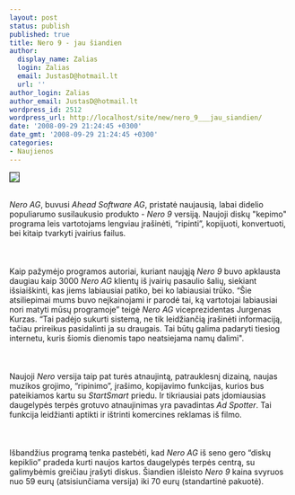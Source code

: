 ```yaml
---
layout: post
status: publish
published: true
title: Nero 9 - jau šiandien
author:
  display_name: Zalias
  login: Zalias
  email: JustasD@hotmail.lt
  url: ''
author_login: Zalias
author_email: JustasD@hotmail.lt
wordpress_id: 2512
wordpress_url: http://localhost/site/new/nero_9___jau_siandien/
date: '2008-09-29 21:24:45 +0300'
date_gmt: '2008-09-29 21:24:45 +0300'
categories:
- Naujienos
---
```

<div class="imgright"><img src="http://www.ipix.lt/images/60718555.jpg" border="1"></div>
<p><br><i>Nero AG</i>, buvusi <i>Ahead Software AG</i>, pristatė naujausią, labai didelio populiarumo susilaukusio produkto - <i>Nero 9</i> versiją. Naujoji diskų &quot;kepimo&quot; programa leis vartotojams lengviau įrašinėti, “ripinti”, kopijuoti, konvertuoti, bei kitaip tvarkyti įvairius failus.<br />
<br><br />
<br>Kaip pažymėjo programos autoriai, kuriant naująją <i>Nero 9</i> buvo apklausta daugiau kaip 3000 <i>Nero AG</i> klientų iš įvairių pasaulio šalių, siekiant išsiaiškinti, kas jiems labiausiai patiko, bei ko labiausiai trūko. “Šie atsiliepimai mums buvo neįkainojami ir parodė tai, ką vartotojai labiausiai nori matyti mūsų programoje” teigė <i>Nero AG</i> viceprezidentas Jurgenas Kurzas. “Tai padėjo sukurti sistemą, ne tik leidžiančią įrašinėti informaciją, tačiau prireikus pasidalinti ja su draugais. Tai būtų galima padaryti tiesiog internetu, kuris šiomis dienomis tapo neatsiejama namų dalimi&quot;.<br />
<br><br />
<br>Naujoji <i>Nero</i> versija taip pat turės atnaujintą, patrauklesnį dizainą, naujas muzikos grojimo, “ripinimo”, įrašimo, kopijavimo funkcijas, kurios bus pateikiamos kartu su <i>StartSmart</i> priedu. Ir tikriausiai pats įdomiausias daugelypės terpės grotuvo atnaujinimas yra pavadintas <i>Ad Spotter</i>. Tai funkcija leidžianti aptikti ir ištrinti komercines reklamas iš filmo.<br />
<br><br />
<br>Išbandžius programą tenka pastebėti, kad <i>Nero AG</i> iš seno gero “diskų kepiklio” pradeda kurti naujos kartos daugelypės terpės centrą, su galimybėmis greičiau įrašyti diskus. Šiandien išleisto <i>Nero 9</i> kaina svyruos nuo 59 eurų (atsisiunčiama versija) iki 70 eurų (standartinė pakuotė).<br />
<br><br />
<br><br />
<br></p>

